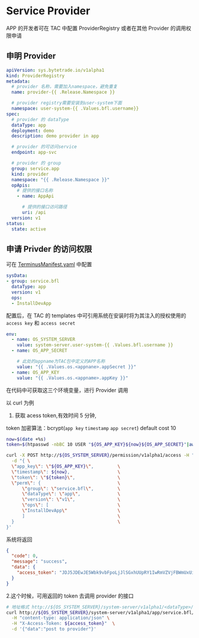 # Service Provider

APP 的开发者可在 TAC 中配置 ProviderRegistry 或者在其他 Provider 的调用权限申请

## 申明 Provider

```yaml
apiVersion: sys.bytetrade.io/v1alpha1
kind: ProviderRegistry
metadata:
  # provider 名称，需要加入namespace，避免重复
  name: provider-{{ .Release.Namespace }}

  # provider registry需要安装到user-system下面
  namespace: user-system-{{ .Values.bfl.username}}
spec:
  # provider 的 dataType
  dataType: app
  deployment: demo
  description: demo provider in app

  # provider 的可访问service
  endpoint: app-svc

  # provider 的 group
  group: service.app
  kind: provider
  namespace: "{{ .Release.Namespace }}"
  opApis:
    # 提供的接口名称
    - name: AppApi

      # 提供的接口访问路径
      uri: /api
  version: v1
status:
  state: active
```

## 申请 Privder 的访问权限

可在 [TerminusManifest.yaml](../package/manifest.md#sysdata) 中配置

```Yaml
sysData:
- group: service.bfl
  dataType: app
  version: v1
  ops:
  - InstallDevApp
```

配置后，在 TAC 的 templates 中可引用系统在安装时将为其注入的授权使用的 `access key` 和 `access secret`

```yaml
env:
  - name: OS_SYSTEM_SERVER
    value: system-server.user-system-{{ .Values.bfl.username }}
  - name: OS_APP_SECRET

    # 此处的appname为TAC包中定义的APP名称
    value: "{{ .Values.os.<appnane>.appSecret }}"
  - name: OS_APP_KEY
    value: "{{ .Values.os.<appname>.appKey }}"
```

在代码中可获取这三个环境变量，进行 Provider 调用

以 curl 为例

1. 获取 acess token,有效时间 5 分钟,

token 加密算法：bcrypt(`app key` `timestamp` `app secret`) default cost 10

```sh
now=$(date +%s)
token=$(htpasswd -nbBC 10 USER "${OS_APP_KEY}${now}${OS_APP_SECRET}"|awk -F":" '{print $2}')

curl -X POST http://${OS_SYSTEM_SERVER}/permission/v1alpha1/access -H "content-type: application/json" \
  -d "{ \
  \"app_key\": \"${OS_APP_KEY}\",         \
  \"timestamp\": ${now},                  \
  \"token\": \"${token}\",                \
  \"perm\": {                             \
      \"group\": \"service.bfl\",         \
      \"dataType\": \"app\",              \
      \"version\": \"v1\",                \
      \"ops\": [                          \
      \"InstallDevApp\"                   \
      ]                                   \
  }                                       \
}'
```

系统将返回

```json
{
  "code": 0,
  "message": "success",
  "data": {
    "access_token": "JDJ5JDEwJE5Wbk9vbFpoLjJlSGxhUUpRY1IwRmVZVjFBWmUxUi5LOXNuQWJmVjRnN29xNWVVaFhPWmV5"
  }
}
```

2.这个时候，可用返回的 token 去调用 provider 的接口

```sh
# 地址格式 http://${OS_SYSTEM_SERVER}/system-server/v1alpha1/<dataType>/<group>/<version>/<op>
curl http://${OS_SYSTEM_SERVER}/system-server/v1alpha1/app/service.bfl/v1/InstallDevApp \
  -H "content-type: application/json" \
  -H "X-Access-Token: ${access_token}"  \
  -d '{"data":"post to provider"}'
```
